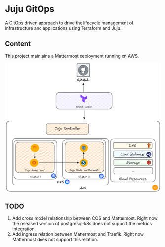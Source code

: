 # Juju GitOps

A GitOps driven approach to drive the lifecycle management of infrastructure and applications
using Terraform and Juju.

## Content

This project maintains a Mattermost deployment running on AWS.

![img.png](img.png)

## TODO

1. Add cross model relationship between COS and Mattermost. Right now the released version of postgresql-k8s does not support the metrics integration.
2. Add ingress relation between Mattermost and Traefik. Right now Mattermost does not support this relation.
